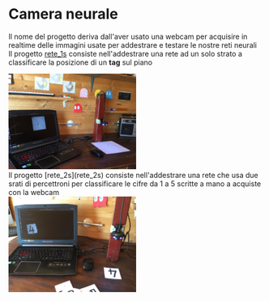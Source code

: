 # Camera neurale
Il nome del progetto deriva dall'aver usato una webcam per acquisire in realtime delle immagini usate per addestrare e testare le nostre reti neurali
<br>
Il progetto [rete_1s](rete_1s) consiste nell'addestrare  una rete ad un solo strato a classificare la posizione di un **tag** sul piano
<div>
<img width=50% src=IMG_0132.JPG></img>
</div>
Il progetto [rete_2s](rete_2s) consiste nell'addestrare  una rete che usa due srati di percettroni per classificare le cifre da 1 a 5 scritte a mano a acquiste con la webcam
<div>
<img width=50% src=IMG_0139.JPG>
</div>
